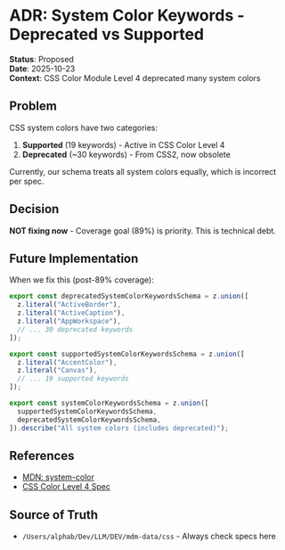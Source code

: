 # ADR: System Color Keywords - Deprecated vs Supported

**Status**: Proposed  
**Date**: 2025-10-23  
**Context**: CSS Color Module Level 4 deprecated many system colors

## Problem

CSS system colors have two categories:
1. **Supported** (19 keywords) - Active in CSS Color Level 4
2. **Deprecated** (~30 keywords) - From CSS2, now obsolete

Currently, our schema treats all system colors equally, which is incorrect per spec.

## Decision

**NOT fixing now** - Coverage goal (89%) is priority. This is technical debt.

## Future Implementation

When we fix this (post-89% coverage):

```typescript
export const deprecatedSystemColorKeywordsSchema = z.union([
  z.literal("ActiveBorder"),
  z.literal("ActiveCaption"),
  z.literal("AppWorkspace"),
  // ... 30 deprecated keywords
]);

export const supportedSystemColorKeywordsSchema = z.union([
  z.literal("AccentColor"),
  z.literal("Canvas"),
  // ... 19 supported keywords
]);

export const systemColorKeywordsSchema = z.union([
  supportedSystemColorKeywordsSchema,
  deprecatedSystemColorKeywordsSchema,
]).describe("All system colors (includes deprecated)");
```

## References

- [MDN: system-color](https://developer.mozilla.org/en-US/docs/Web/CSS/system-color)
- [CSS Color Level 4 Spec](https://www.w3.org/TR/css-color-4/#css-system-colors)

## Source of Truth

- `/Users/alphab/Dev/LLM/DEV/mdm-data/css` - Always check specs here
